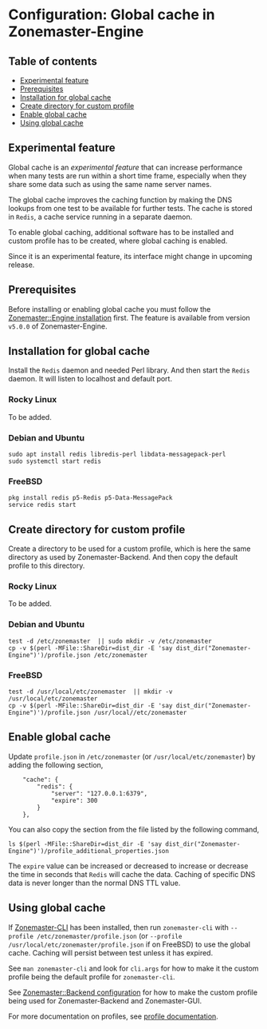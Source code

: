 # Configuration: Global cache in Zonemaster-Engine

## Table of contents

* [Experimental feature](#experimental-feature)
* [Prerequisites](#prerequisites)
* [Installation for global cache](#installation-for-global-cache)
* [Create directory for custom profile](#create-directory-for-custom-profile)
* [Enable global cache](#enable-global-cache)
* [Using global cache](#using-global-cache)


## Experimental feature
Global cache is an *experimental feature* that can increase performance when many
tests are run within a short time frame, especially when they share some data
such as using the same name server names.

The global cache improves the caching function by  making the DNS lookups from
one test to be available for further tests. The cache is stored in `Redis`, a
cache service running in a separate daemon.

To enable global caching, additional software has to be installed and custom
profile has to be created, where global caching is enabled.

Since it is an experimental feature, its interface might change in upcoming
release.


## Prerequisites

Before installing or enabling global cache you must follow the
[Zonemaster::Engine installation] first. The feature is available from version
`v5.0.0` of Zonemaster-Engine.


## Installation for global cache

Install the `Redis` daemon and needed Perl library. And then start the `Redis`
daemon. It will listen to localhost and default port.

### Rocky Linux

To be added.

### Debian and Ubuntu
```
sudo apt install redis libredis-perl libdata-messagepack-perl
sudo systemctl start redis
```

### FreeBSD
```
pkg install redis p5-Redis p5-Data-MessagePack
service redis start
```

## Create directory for custom profile

Create a directory to be used for a custom profile, which is here the same
directory as used by Zonemaster-Backend. And then copy the default profile
to this directory.

### Rocky Linux

To be added.

### Debian and Ubuntu
```
test -d /etc/zonemaster  || sudo mkdir -v /etc/zonemaster
cp -v $(perl -MFile::ShareDir=dist_dir -E 'say dist_dir("Zonemaster-Engine")')/profile.json /etc/zonemaster
```

### FreeBSD
```
test -d /usr/local/etc/zonemaster  || mkdir -v /usr/local/etc/zonemaster
cp -v $(perl -MFile::ShareDir=dist_dir -E 'say dist_dir("Zonemaster-Engine")')/profile.json /usr/local//etc/zonemaster
```

## Enable global cache

Update `profile.json` in `/etc/zonemaster` (or `/usr/local/etc/zonemaster`) by
adding the following section,
```
    "cache": {
        "redis": {
            "server": "127.0.0.1:6379",
            "expire": 300
        }
    },
```
You can also copy the section from the file listed by the following command,
```
ls $(perl -MFile::ShareDir=dist_dir -E 'say dist_dir("Zonemaster-Engine")')/profile_additional_properties.json
```

The `expire` value can be increased or decreased to increase or decrease the time
in seconds that `Redis` will cache the data. Caching of specific DNS data is
never longer than the normal DNS TTL value.


## Using global cache

If [Zonemaster-CLI][Zonemaster::CLI installation] has been installed, then
run `zonemaster-cli` with `--profile /etc/zonemaster/profile.json`
(or `--profile /usr/local/etc/zonemaster/profile.json` if on FreeBSD) to use the
global cache. Caching will persist between test unless it has expired.

See `man zonemaster-cli` and look for `cli.args` for how to make it the custom
profile being the default profile for `zonemaster-cli`.

See [Zonemaster::Backend configuration] for how to make the custom profile being
used for Zonemaster-Backend and Zonemaster-GUI.

For more documentation on profiles, see [profile documentation].


[EPEL]:                                              https://docs.fedoraproject.org/en-US/epel/
[profile documentation]:                             profiles.md
[Zonemaster::Backend configuration]:                 backend.md
[Zonemaster::CLI installation]:                      ../installation/zonemaster-cli.md
[Zonemaster::Engine installation]:                   ../installation/zonemaster-engine.md




